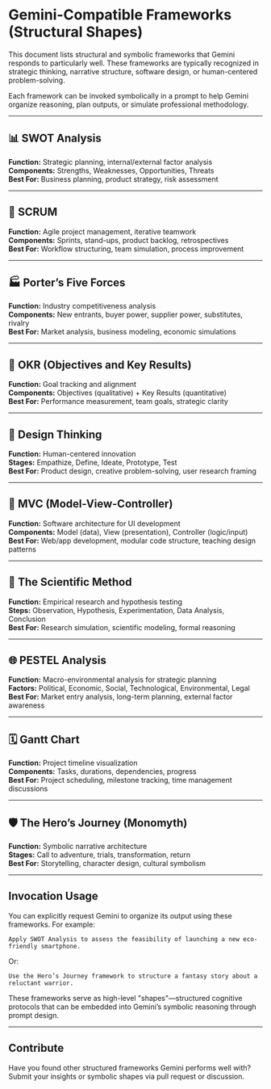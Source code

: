 # Gemini-Compatible Frameworks (Structural Shapes)

This document lists structural and symbolic frameworks that Gemini responds to particularly well. These frameworks are typically recognized in strategic thinking, narrative structure, software design, or human-centered problem-solving.

Each framework can be invoked symbolically in a prompt to help Gemini organize reasoning, plan outputs, or simulate professional methodology.

---

## 📊 SWOT Analysis
**Function:** Strategic planning, internal/external factor analysis  
**Components:** Strengths, Weaknesses, Opportunities, Threats  
**Best For:** Business planning, product strategy, risk assessment

---

## 🔁 SCRUM
**Function:** Agile project management, iterative teamwork  
**Components:** Sprints, stand-ups, product backlog, retrospectives  
**Best For:** Workflow structuring, team simulation, process improvement

---

## 🏭 Porter’s Five Forces
**Function:** Industry competitiveness analysis  
**Components:** New entrants, buyer power, supplier power, substitutes, rivalry  
**Best For:** Market analysis, business modeling, economic simulations

---

## 🎯 OKR (Objectives and Key Results)
**Function:** Goal tracking and alignment  
**Components:** Objectives (qualitative) + Key Results (quantitative)  
**Best For:** Performance measurement, team goals, strategic clarity

---

## 🧠 Design Thinking
**Function:** Human-centered innovation  
**Stages:** Empathize, Define, Ideate, Prototype, Test  
**Best For:** Product design, creative problem-solving, user research framing

---

## 🧱 MVC (Model-View-Controller)
**Function:** Software architecture for UI development  
**Components:** Model (data), View (presentation), Controller (logic/input)  
**Best For:** Web/app development, modular code structure, teaching design patterns

---

## 🔬 The Scientific Method
**Function:** Empirical research and hypothesis testing  
**Steps:** Observation, Hypothesis, Experimentation, Data Analysis, Conclusion  
**Best For:** Research simulation, scientific modeling, formal reasoning

---

## 🌐 PESTEL Analysis
**Function:** Macro-environmental analysis for strategic planning  
**Factors:** Political, Economic, Social, Technological, Environmental, Legal  
**Best For:** Market entry analysis, long-term planning, external factor awareness

---

## 🗓 Gantt Chart
**Function:** Project timeline visualization  
**Components:** Tasks, durations, dependencies, progress  
**Best For:** Project scheduling, milestone tracking, time management discussions

---

## 🛡 The Hero’s Journey (Monomyth)
**Function:** Symbolic narrative architecture  
**Stages:** Call to adventure, trials, transformation, return  
**Best For:** Storytelling, character design, cultural symbolism

---

## Invocation Usage

You can explicitly request Gemini to organize its output using these frameworks. For example:

```
Apply SWOT Analysis to assess the feasibility of launching a new eco-friendly smartphone.
```

Or:

```
Use the Hero’s Journey framework to structure a fantasy story about a reluctant warrior.
```

These frameworks serve as high-level "shapes"—structured cognitive protocols that can be embedded into Gemini’s symbolic reasoning through prompt design.

---

## Contribute

Have you found other structured frameworks Gemini performs well with?  
Submit your insights or symbolic shapes via pull request or discussion.
